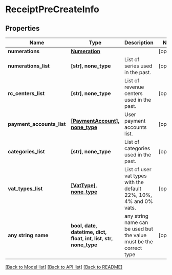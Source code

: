 # ReceiptPreCreateInfo



## Properties
Name | Type | Description | Notes
------------ | ------------- | ------------- | -------------
**numerations** | [**Numeration**](Numeration.md) |  | [optional] 
**numerations_list** | **[str], none_type** | List of series used in the past. | [optional] 
**rc_centers_list** | **[str], none_type** | List of revenue centers used in the past. | [optional] 
**payment_accounts_list** | [**[PaymentAccount], none_type**](PaymentAccount.md) | User payment accounts list. | [optional] 
**categories_list** | **[str], none_type** | List of categories used in the past. | [optional] 
**vat_types_list** | [**[VatType], none_type**](VatType.md) | List of user vat types with the default 22%, 10%, 4% and 0% vats. | [optional] 
**any string name** | **bool, date, datetime, dict, float, int, list, str, none_type** | any string name can be used but the value must be the correct type | [optional]

[[Back to Model list]](../README.md#documentation-for-models) [[Back to API list]](../README.md#documentation-for-api-endpoints) [[Back to README]](../README.md)


